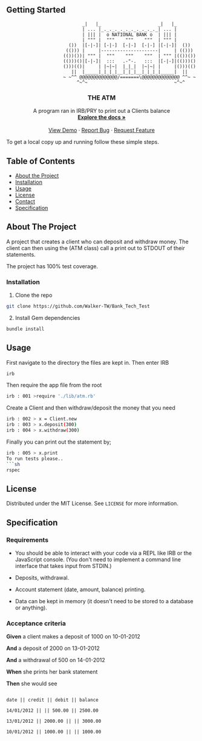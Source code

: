 ## Getting Started

<!-- PROJECT LOGO -->

						        _|   |_                     _|   |_
						        | ... |_._._._._._._._._._._| ... |
						        | ||| |  o NATIONAL BANK o  | ||| |
						        | """ |  """    """    """  | """ |
						   ())  |[-|-]| [-|-]  [-|-]  [-|-] |[-|-]|  ())
						  (())) |     |---------------------|     | (()))
						 (())())| """ |  """    """    """  | """ |(())())
						 (()))()|[-|-]|  :::   .-"-.   :::  |[-|-]|(()))()
						 ()))(()|     | |~|~|  |_|_|  |~|~| |     |()))(()
						    ||  |_____|_|_|_|__|_|_|__|_|_|_|_____|  ||
						 ~ ~^^ @@@@@@@@@@@@@@/=======\@@@@@@@@@@@@@@ ^^~ ~
						      ^~^~                                ~^~^
<p>
  <h3 align="center">THE ATM</h3>

  <p align="center">
    A program ran in IRB/PRY to print out a Clients balance
    <br />
    <a href="https://github.com/Walker-TW/Bank_Tech_Test"><strong>Explore the docs »</strong></a>
    <br />
    <br />
    <a href="https://github.com/Walker-TW/Bank_Tech_Test">View Demo</a>
    ·
    <a href="https://github.com/Walker-TW/Bank_Tech_Test/issues">Report Bug</a>
    ·
    <a href="https://github.com/Walker-TW/Bank_Tech_Test/issues">Request Feature</a>
  </p>
</p>
  

To get a local copy up and running follow these simple steps.

 <!-- TABLE OF CONTENTS -->
## Table of Contents

* [About the Project](#about-the-project)
* [Installation](#installation)
* [Usage](#usage)
* [License](#license)
* [Contact](#contact)
* [Specification](#specification)


<!-- ABOUT THE PROJECT -->
## About The Project

A project that creates a client who can deposit and withdraw money. The client can then using the (ATM class) call a print out to STDOUT of their statements.

The project has 100% test coverage.

### Installation
 
1. Clone the repo
```sh
git clone https://github.com/Walker-TW/Bank_Tech_Test
```
2. Install Gem dependencies
```sh
bundle install
```


<!-- USAGE EXAMPLES -->
## Usage

First navigate to the directory the files are kept in. Then enter IRB
```sh
irb
```
Then require the app file from the root
```sh
irb : 001 >require './lib/atm.rb'
```
Create a Client and then withdraw/deposit the money that you need
```sh
irb : 002 > x = Client.new
irb : 003 > x.deposit(300)
irb : 004 > x.withdraw(300)
```
Finally you can print out the statement by;
```sh
irb : 005 > x.print
To run tests please..
```sh
rspec
```
## License

Distributed under the MIT License. See `LICENSE` for more information.

  

## Specification

  
### Requirements


* You should be able to interact with your code via a REPL like IRB or the JavaScript console. (You don't need to implement a command line interface that takes input from STDIN.)

* Deposits, withdrawal.

* Account statement (date, amount, balance) printing.

* Data can be kept in memory (it doesn't need to be stored to a database or anything).

  

### Acceptance criteria

  

**Given** a client makes a deposit of 1000 on 10-01-2012

**And** a deposit of 2000 on 13-01-2012

**And** a withdrawal of 500 on 14-01-2012

**When** she prints her bank statement

**Then** she would see

  

```

date || credit || debit || balance

14/01/2012 || || 500.00 || 2500.00

13/01/2012 || 2000.00 || || 3000.00

10/01/2012 || 1000.00 || || 1000.00

```